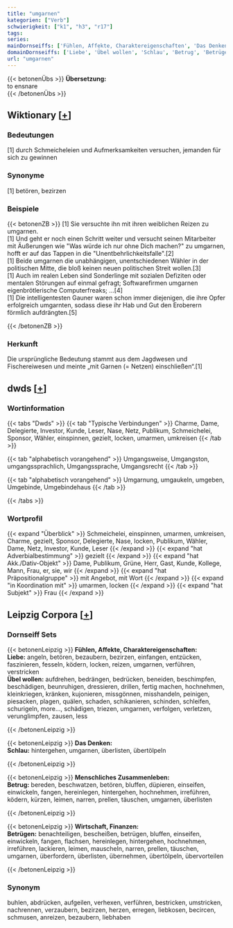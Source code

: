 ```yaml
---
title: "umgarnen"
kategorien: ["Verb"]
schwierigkeit: ["k1", "h3", "r17"]
tags:
series:
mainDornseiffs: ['Fühlen, Affekte, Charaktereigenschaften', 'Das Denken', 'Menschliches Zusammenleben', 'Wirtschaft, Finanzen']
domainDornseiffs: ['Liebe', 'Übel wollen', 'Schlau', 'Betrug', 'Betrügen']
url: "umgarnen"
---
```


{{< betonenÜbs >}}
**Übersetzung:**  
to ensnare  
{{< /betonenÜbs >}}

## Wiktionary [[+](https://de.wiktionary.org/wiki/umgarnen)]

### Bedeutungen
[1] durch Schmeicheleien und Aufmerksamkeiten versuchen, jemanden für sich zu gewinnen  

### Synonyme
[1] betören, bezirzen  

### Beispiele
{{< betonenZB >}}
[1] Sie versuchte ihn mit ihren weiblichen Reizen zu umgarnen.  
[1] Und geht er noch einen Schritt weiter und versucht seinen Mitarbeiter mit Äußerungen wie "Was würde ich nur ohne Dich machen?" zu umgarnen, hofft er auf das Tappen in die "Unentbehrlichkeitsfalle".[2]  
[1] Beide umgarnen die unabhängigen, unentschiedenen Wähler in der politischen Mitte, die bloß keinen neuen politischen Streit wollen.[3]  
[1] Auch im realen Leben sind Sonderlinge mit sozialen Defiziten oder mentalen Störungen auf einmal gefragt; Softwarefirmen umgarnen eigenbrötlerische Computerfreaks; …[4]  
[1] Die intelligentesten Gauner waren schon immer diejenigen, die ihre Opfer erfolgreich umgarnten, sodass diese ihr Hab und Gut den Eroberern förmlich aufdrängten.[5]  

{{< /betonenZB >}}
### Herkunft
Die ursprüngliche Bedeutung stammt aus dem Jagdwesen und Fischereiwesen und meinte „mit Garnen (= Netzen) einschließen“.[1]  



## dwds [[+](https://www.dwds.de/wb/umgarnen)]

### Wortinformation
{{< tabs "Dwds" >}}
{{< tab "Typische Verbindungen" >}}
Charme, Dame, Delegierte, Investor, Kunde, Leser, Nase, Netz, Publikum, Schmeichelei, Sponsor, Wähler, einspinnen, gezielt, locken, umarmen, umkreisen
{{< /tab >}}

{{< tab "alphabetisch vorangehend" >}}
Umgangsweise, Umgangston, umgangssprachlich, Umgangssprache, Umgangsrecht
{{< /tab >}}

{{< tab "alphabetisch vorangehend" >}}
Umgarnung, umgaukeln, umgeben, Umgebinde, Umgebindehaus
{{< /tab >}}

{{< /tabs >}}

### Wortprofil
{{< expand "Überblick" >}} Schmeichelei, einspinnen, umarmen, umkreisen, Charme, gezielt, Sponsor, Delegierte, Nase, locken, Publikum, Wähler, Dame, Netz, Investor, Kunde, Leser {{< /expand >}}
{{< expand "hat Adverbialbestimmung" >}} gezielt {{< /expand >}}
{{< expand "hat Akk./Dativ-Objekt" >}} Dame, Publikum, Grüne, Herr, Gast, Kunde, Kollege, Mann, Frau, er, sie, wir {{< /expand >}}
{{< expand "hat Präpositionalgruppe" >}} mit Angebot, mit Wort {{< /expand >}}
{{< expand "in Koordination mit" >}} umarmen, locken {{< /expand >}}
{{< expand "hat Subjekt" >}} Frau {{< /expand >}}

## Leipzig Corpora [[+](https://corpora.uni-leipzig.de/en/res?word=umgarnen&corpusId=deu_newscrawl-public_2018)]

### Dornseiff Sets
{{< betonenLeipzig >}}
**Fühlen, Affekte, Charaktereigenschaften:**  
**Liebe:** angeln, betören, bezaubern, bezirzen, einfangen, entzücken, faszinieren, fesseln, ködern, locken, reizen, umgarnen, verführen, verstricken  
**Übel wollen:** aufdrehen, bedrängen, bedrücken, beneiden, beschimpfen, beschädigen, beunruhigen, dressieren, drillen, fertig machen, hochnehmen, kleinkriegen, kränken, kujonieren, missgönnen, misshandeln, peinigen, piesacken, plagen, quälen, schaden, schikanieren, schinden, schleifen, schurigeln, more..., schädigen, triezen, umgarnen, verfolgen, verletzen, verunglimpfen, zausen, less  

{{< /betonenLeipzig >}}


{{< betonenLeipzig >}}
**Das Denken:**  
**Schlau:** hintergehen, umgarnen, überlisten, übertölpeln  

{{< /betonenLeipzig >}}


{{< betonenLeipzig >}}
**Menschliches Zusammenleben:**  
**Betrug:** bereden, beschwatzen, betören, bluffen, düpieren, einseifen, einwickeln, fangen, hereinlegen, hintergehen, hochnehmen, irreführen, ködern, kürzen, leimen, narren, prellen, täuschen, umgarnen, überlisten  

{{< /betonenLeipzig >}}


{{< betonenLeipzig >}}
**Wirtschaft, Finanzen:**  
**Betrügen:** benachteiligen, bescheißen, betrügen, bluffen, einseifen, einwickeln, fangen, flachsen, hereinlegen, hintergehen, hochnehmen, irreführen, lackieren, leimen, mauscheln, narren, prellen, täuschen, umgarnen, überfordern, überlisten, übernehmen, übertölpeln, übervorteilen  

{{< /betonenLeipzig >}}

### Synonym
buhlen, abdrücken, aufgeilen, verhexen, verführen, bestricken, umstricken, nachrennen, verzaubern, bezirzen, herzen, erregen, liebkosen, becircen, schmusen, anreizen, bezaubern, liebhaben

